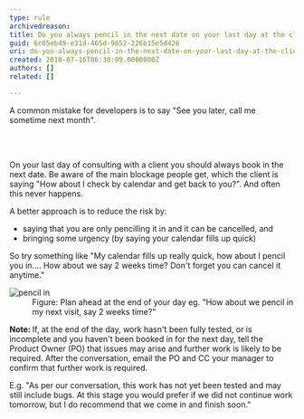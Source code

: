 ```yaml
---
type: rule
archivedreason: 
title: Do you always pencil in the next date on your last day at the client?
guid: 6c65eb49-e31d-465d-9652-226b15e5d426
uri: do-you-always-pencil-in-the-next-date-on-your-last-day-at-the-client
created: 2010-07-16T06:38:09.0000000Z
authors: []
related: []

---
```



A common mistake for developers is to say &quot;See you later, call me sometime next month&quot;. 

<br><excerpt class='endintro'></excerpt><br>

  <p>On your last day of consulting with a client you should always book in the next date. Be aware of the main blockage people get, which the client is saying &quot;How about I check by calendar and get back to you?&quot;. And often this never happens. </p>
A better approach is to reduce the risk by&#58;
<ul>
    <li>saying that you are only pencilling it in and it can be cancelled, and </li>
    <li>bringing some urgency (by saying your calendar fills up quick) </li>
</ul>
<p>So try something like &quot;My calendar fills up really quick, how about I pencil you in.... How about we say 2 weeks time? Don't forget you can cancel it anytime.&quot; </p>
<dl class="goodImage">
    <dt><img alt="pencil in" src="http&#58;//www.ssw.com.au/ssw/Standards/Rules/Images/PencilIn.JPG" /> </dt>
    <dd>Figure&#58; Plan ahead at the end of your day eg. &quot;How about we pencil in my next visit, say 2 weeks time?&quot; </dd></dl><p><strong>Note&#58; </strong>If, at the end of the day, work hasn't been fully tested, or is incomplete and you haven't been booked in for the next day, tell the Product Owner (PO) that issues may arise and further work is likely to be required. After the conversation, email the PO and CC your manager to confirm that further work is required.</p><p>E.g. &quot;As per our conversation, this work has not yet been tested and may still include bugs. At this stage you would prefer if we did not continue work tomorrow, but I do recommend that we come in and finish soon.&quot;</p><dl class="goodImage">
</dl>




